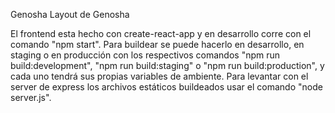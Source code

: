 Genosha
Layout de Genosha

El frontend esta hecho con create-react-app y en desarrollo corre con el comando "npm start".
Para buildear se puede hacerlo en desarrollo, en staging o en producción con los respectivos comandos "npm run build:development", "npm run build:staging" o "npm run build:production", y cada uno tendrá sus propias variables de ambiente. 
Para levantar con el server de express los archivos estáticos buildeados usar el comando "node server.js".

